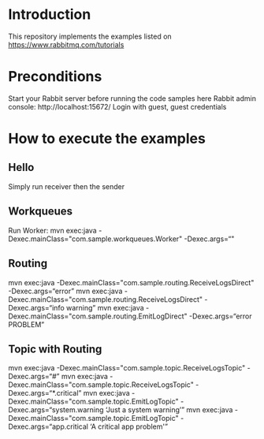 
# Introduction

This repository implements the examples listed on https://www.rabbitmq.com/tutorials

# Preconditions

Start your Rabbit server before running the code samples here
Rabbit admin console: http://localhost:15672/
Login with guest, guest credentials


# How to execute the examples

## Hello
Simply run receiver then the sender

## Workqueues
Run Worker: mvn exec:java -Dexec.mainClass="com.sample.workqueues.Worker" -Dexec.args=“"

## Routing
mvn exec:java -Dexec.mainClass="com.sample.routing.ReceiveLogsDirect" -Dexec.args=“error”
mvn exec:java -Dexec.mainClass="com.sample.routing.ReceiveLogsDirect" -Dexec.args=“info warning”
mvn exec:java -Dexec.mainClass="com.sample.routing.EmitLogDirect" -Dexec.args=“error PROBLEM”

## Topic with Routing
mvn exec:java -Dexec.mainClass="com.sample.topic.ReceiveLogsTopic" -Dexec.args=“#”
mvn exec:java -Dexec.mainClass="com.sample.topic.ReceiveLogsTopic" -Dexec.args=“*.critical”
mvn exec:java -Dexec.mainClass="com.sample.topic.EmitLogTopic" -Dexec.args=“system.warning ‘Just a system warning’”
mvn exec:java -Dexec.mainClass="com.sample.topic.EmitLogTopic" -Dexec.args=“app.critical ‘A critical app problem'”
